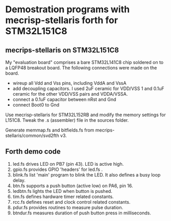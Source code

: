 # Demostration programs with mecrisp-stellaris forth for STM32L151C8

## mecrips-stellaris on STM32L151C8

My "evaluation board" comprises a bare STM32L141C8 chip
soldered on to a LQFP48 breakout board. The following connections
were made on the board.
- wireup all Vdd and Vss pins, including VddA and VssA
- add decoupling capacitors. I used 2uF ceramic for VDD/VSS 1 and 0.1uF
 ceramic for the other VDD/VSS pairs and VDDA/VSSA.
- connect a 0.1uF capacitor between nRst and Gnd
- connect Boot0 to Gnd

Use mecrisp-stellaris for STM32L152RB and modify the memory settings for L151C8.
Tweak the .s (assembler) file in the sources folder.

Generate memmap.fs and bitfields.fs from mecrips-stellaris/common/svd2fth v3.

## Forth demo code
1. led.fs drives LED on PB7 (pin 43). LED is active high.
1. gpio.fs provides GPIO 'headers' for led.fs .
1. blink.fs list 'main' program to blink the LED.
 It also defines a busy loop delay.
1. btn.fs supports a push button (active low) on PA6, pin 16.
1. ledbtn.fs lights the LED when button is pushed.
1. tim.fs defines hardware timer related constants.
1. rcc.fs defines reset and clock control related constants.
1. pdur.fs provides routines to measure pulse duration.
1. btndur.fs measures duration of push button press in milliseconds.
